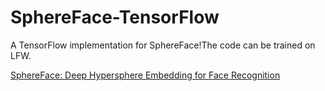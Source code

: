 # SphereFace-TensorFlow
A TensorFlow implementation for SphereFace!The code can be trained on LFW.

[SphereFace: Deep Hypersphere Embedding for Face Recognition](https://arxiv.org/abs/1704.08063)
